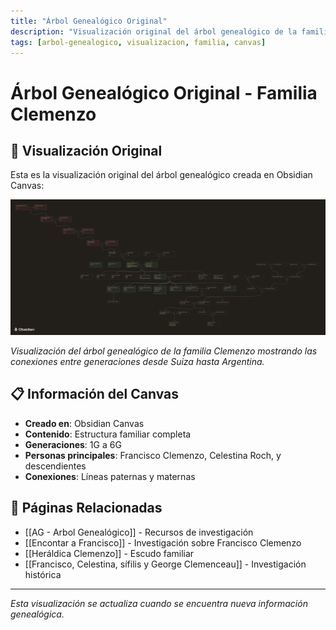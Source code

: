 ```yaml
---
title: "Árbol Genealógico Original"
description: "Visualización original del árbol genealógico de la familia Clemenzo"
tags: [arbol-genealogico, visualizacion, familia, canvas]
---
```


# Árbol Genealógico Original - Familia Clemenzo

## 🎨 Visualización Original

Esta es la visualización original del árbol genealógico creada en Obsidian Canvas:

![Árbol Genealógico Familia Clemenzo](Familia%20Clemenzo.png)

*Visualización del árbol genealógico de la familia Clemenzo mostrando las conexiones entre generaciones desde Suiza hasta Argentina.*

## 📋 Información del Canvas

- **Creado en**: Obsidian Canvas
- **Contenido**: Estructura familiar completa
- **Generaciones**: 1G a 6G
- **Personas principales**: Francisco Clemenzo, Celestina Roch, y descendientes
- **Conexiones**: Líneas paternas y maternas

## 🔗 Páginas Relacionadas

- [[AG - Arbol Genealógico]] - Recursos de investigación
- [[Encontar a Francisco]] - Investigación sobre Francisco Clemenzo
- [[Heráldica Clemenzo]] - Escudo familiar
- [[Francisco, Celestina, sífilis y George Clemenceau]] - Investigación histórica

---

*Esta visualización se actualiza cuando se encuentra nueva información genealógica.*
